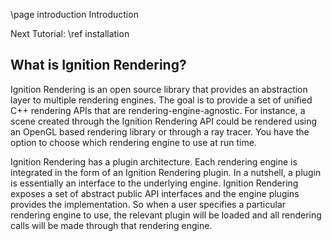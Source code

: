 \page introduction Introduction

Next Tutorial: \ref installation

## What is Ignition Rendering?

Ignition Rendering is an open source library that provides an abstraction layer
to multiple rendering engines. The goal is to provide a set of unified C++
rendering APIs that are rendering-engine-agnostic. For instance, a scene created
through the Ignition Rendering API could be rendered using an OpenGL based
rendering library or through a ray tracer. You have the option to choose which
rendering engine to use at run time.

Ignition Rendering has a plugin architecture. Each rendering engine is
integrated in the form of an Ignition Rendering plugin. In a nutshell, a plugin
is essentially an interface to the underlying engine. Ignition Rendering exposes
a set of abstract public API interfaces and the engine plugins provides the
implementation. So when a user specifies a particular rendering engine to use,
the relevant plugin will be loaded and all rendering calls will be made through
that rendering engine.

